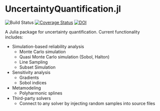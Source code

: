 UncertaintyQuantification.jl
============================

![Build Status](https://github.com/friesischscott/UncertaintyQuantification.jl/workflows/CI/badge.svg)
[![Coverage Status](https://codecov.io/gh/FriesischScott/UncertaintyQuantification.jl/branch/master/graph/badge.svg?token=LfslMAoWvA)](https://codecov.io/gh/FriesischScott/UncertaintyQuantification.jl)
[![DOI](https://zenodo.org/badge/DOI/10.5281/zenodo.3993816.svg)](https://doi.org/10.5281/zenodo.3993816)

A Julia package for uncertainty quantification. Current functionality includes:

 * Simulation-based reliability analysis
   * Monte Carlo simulation
   * Quasi Monte Carlo simulation (Sobol, Halton)
   * Line Sampling
   * Subset Simulation
 * Sensitivity analysis
   * Gradients
   * Sobol indices
 * Metamodeling
   * Polyharmonic splines
 * Third-party solvers
   * Connect to any solver by injecting random samples into source files
